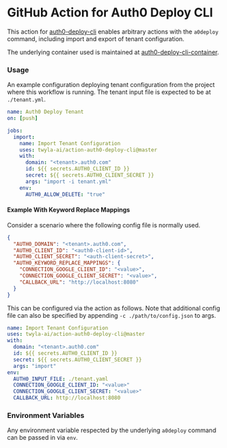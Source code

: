# GitHub Action for Auth0 Deploy CLI
This action for [auth0-deploy-cli](https://github.com/auth0/auth0-deploy-cli) enables 
arbitrary actions with the `a0deploy` command, including import and export of tenant 
configuration.

The underlying container used is maintained at 
[auth0-deploy-cli-container](https://github.com/abn/auth0-deploy-cli-container). 

### Usage
An example configuration deploying tenant configuration from the project where this 
workflow is running. The tenant input file is expected to be at `./tenant.yml`.

```yaml
name: Auth0 Deploy Tenant
on: [push]

jobs:
  import:
    name: Import Tenant Configuration
    uses: twyla-ai/action-auth0-deploy-cli@master
    with:
      domain: "<tenant>.auth0.com"
      id: ${{ secrets.AUTH0_CLIENT_ID }}
      secret: ${{ secrets.AUTH0_CLIENT_SECRET }}
      args: "import -i tenant.yml"
    env:
      AUTH0_ALLOW_DELETE: "true"
```

#### Example With Keyword Replace Mappings
Consider a scenario where the following config file is normally used.

```json
{
  "AUTH0_DOMAIN": "<tenant>.auth0.com",
  "AUTH0_CLIENT_ID": "<auth0-client-id>",
  "AUTH0_CLIENT_SECRET": "<auth-client-secret>",
  "AUTH0_KEYWORD_REPLACE_MAPPINGS": {
    "CONNECTION_GOOGLE_CLIENT_ID": "<value>",
    "CONNECTION_GOOGLE_CLIENT_SECRET": "<value>",
    "CALLBACK_URL": "http://localhost:8080"
  }
}
```

This can be configured via the action as follows. Note that additional config file can 
also be specified by appending `-c ./path/to/config.json` to args.

```yaml
name: Import Tenant Configuration
uses: twyla-ai/action-auth0-deploy-cli@master
with:
  domain: "<tenant>.auth0.com"
  id: ${{ secrets.AUTH0_CLIENT_ID }}
  secret: ${{ secrets.AUTH0_CLIENT_SECRET }}
  args: "import"
env:
  AUTH0_INPUT_FILE: ./tenant.yaml
  CONNECTION_GOOGLE_CLIENT_ID: "<value>"
  CONNECTION_GOOGLE_CLIENT_SECRET: "<value>"
  CALLBACK_URL: http://localhost:8080
```

### Environment Variables
Any environment variable respected by the underlying `a0deploy` command can be passed in 
via `env`.
